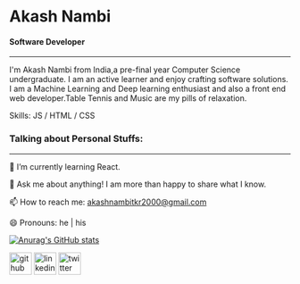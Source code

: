 # Akash Nambi
#### Software Developer 

---
I'm Akash Nambi from India,a pre-final year Computer Science undergraduate. I am an active learner and enjoy crafting software solutions. I am a Machine Learning and Deep learning enthusiast and also a front end web developer.Table Tennis and Music are my pills of relaxation. 
<!--
**AkashNambi/AkashNambi** is a ✨ _special_ ✨ repository because its `README.md` (this file) appears on your GitHub profile.

Here are some ideas to get you started:
-->

Skills:  JS / HTML / CSS

### Talking about Personal Stuffs:

---
🌱 I’m currently learning React.

💬 Ask me about anything! I am more than happy to share what I know.

📫 How to reach me: akashnambitkr2000@gmail.com

😄 Pronouns: he | his

[![Anurag's GitHub stats](https://github-readme-stats.vercel.app/api?username=AkashNambi)](https://github.com/anuraghazra/github-readme-stats)
 
[<img src='https://cdn.jsdelivr.net/npm/simple-icons@3.0.1/icons/github.svg' alt='github' height='40'>](https://github.com/AkashNambi)  [<img src='https://cdn.jsdelivr.net/npm/simple-icons@3.0.1/icons/linkedin.svg' alt='linkedin' height='40'>](https://www.linkedin.com/in/akash-nambi/)  [<img src='https://cdn.jsdelivr.net/npm/simple-icons@3.0.1/icons/twitter.svg' alt='twitter' height='40'>](https://twitter.com/akash_nambi)  



